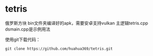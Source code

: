 # tetris
俄罗斯方块
bin文件夹编译好的apk，需要安卓支持vulkan
主逻辑tetris.cpp
dsmain.cpp是示例用法

使用git下载代码：
```
git clone https://github.com/huahua369/tetris.git
```